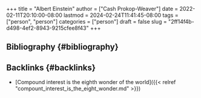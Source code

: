 +++
title = "Albert Einstein"
author = ["Cash Prokop-Weaver"]
date = 2022-02-11T20:10:00-08:00
lastmod = 2024-02-24T11:41:45-08:00
tags = ["person", "person"]
categories = ["person"]
draft = false
slug = "2ff14f4b-d498-4ef2-8943-9215cfee8f43"
+++

## Bibliography {#bibliography}

<style>.csl-entry{text-indent: -1.5em; margin-left: 1.5em;}</style><div class="csl-bib-body">
</div>


## Backlinks {#backlinks}

-   [Compound interest is the eighth wonder of the world]({{< relref "compount_interest_is_the_eight_wonder.md" >}})
